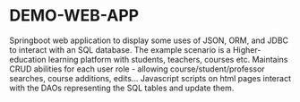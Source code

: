 # DEMO-WEB-APP

Springboot web application to display some uses of JSON, ORM, and JDBC to interact with an SQL database. 
The example scenario is a Higher-education learning platform with students, teachers, courses etc. 
Maintains CRUD abilities for each user role - allowing course/student/professor searches, course additions, edits...
Javascript scripts on html pages interact with the DAOs representing the SQL tables and update them.
